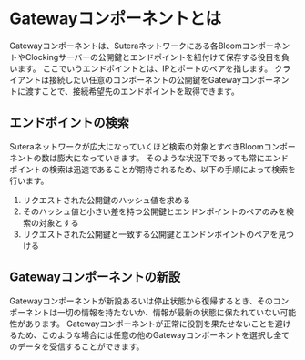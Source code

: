# Gatewayコンポーネントとは

Gatewayコンポーネントは、Suteraネットワークにある各BloomコンポーネントやClockingサーバーの公開鍵とエンドポイントを紐付けて保存する役目を負います。
ここでいうエンドポイントとは、IPとポートのペアを指します。
クライアントは接続したい任意のコンポーネントの公開鍵をGatewayコンポーネントに渡すことで、接続希望先のエンドポイントを取得できます。

## エンドポイントの検索

Suteraネットワークが広大になっていくほど検索の対象とすべきBloomコンポーネントの数は膨大になっていきます。
そのような状況下であっても常にエンドポイントの検索は迅速であることが期待されるため、以下の手順によって検索を行います。

1. リクエストされた公開鍵のハッシュ値を求める
2. そのハッシュ値と小さい差を持つ公開鍵とエンドンポイントのペアのみを検索の対象とする
3. リクエストされた公開鍵と一致する公開鍵とエンドンポイントのペアを見つける

## Gatewayコンポーネントの新設

Gatewayコンポーネントが新設あるいは停止状態から復帰するとき、そのコンポーネントは一切の情報を持たないか、情報が最新の状態に保たれていない可能性があります。
Gatewayコンポーネントが正常に役割を果たせないことを避けるため、このような場合には任意の他のGatewayコンポーネントを選択し全てのデータを受信することができます。
